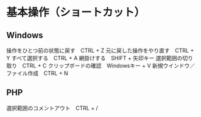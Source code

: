 # 基本操作（ショートカット）
## Windows
操作をひとつ前の状態に戻す　CTRL + Z
元に戻した操作をやり直す　CTRL + Y
すべて選択する　CTRL + A
網掛けする　SHIFT + 矢印キー
選択範囲の切り取り　CTRL + C
クリップボードの確認　Windowsキー + V
新規ウインドウ／ファイル作成　CTRL + N
## PHP
選択範囲のコメントアウト　CTRL + /
